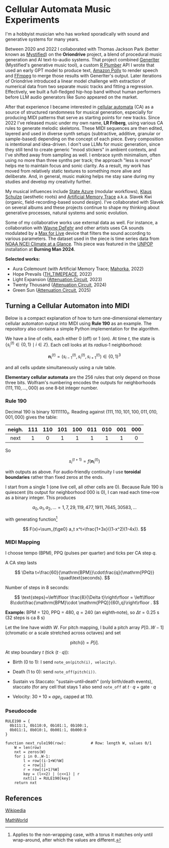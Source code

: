 # Cellular Automata Music Experiments

I'm a hobbyist musician who has worked sporadically with sound and generative systems for many years. 

Between 2020 and 2022 I collaborated with Thomas Jackson Park (better known as [Mystified](https://spottedpeccary.com/artists/mystified)) on the **Oriondrive** project, a blend of procedural music generation and AI text-to-audio systems. That project combined [GenerIter](https://pypi.org/project/GenerIter) (Mystified's generative music tool), a custom [R Plumber](https://www.rplumber.io) API I wrote that used an early GPT model to produce text, [Amazon Polly](https://aws.amazon.com/polly) to render speech and [FFmpeg](https://www.ffmpeg.org) to merge those results with GenerIter's output. Later iterations of Oriondrive introduced a linear model challenge with extraction of numerical data from two separate music tracks and fitting a regression. Effectively, we built a full-fledged hip-hop band without human performers before LLM audio generators like Suno appeared on the market.

After that experience I became interested in [cellular automata](https://en.wikipedia.org/wiki/Cellular_automaton) (CA) as a source of structured randomness for musical generation, especially for producing MIDI patterns that serve as starting points for new tracks. Since 2022 I've released music under my own name, **LR Friberg**, using various CA rules to generate melodic skeletons. These MIDI sequences are then edited, layered and used in diverse synth setups (subtractive, additive, granular or sample-based) depending on the concept of each piece. Every composition is intentional and idea-driven. I don't use LLMs for music generation, since they still tend to create generic "mood stickers" in ambient contexts, and I've shifted away from sampling as well. I embrace synth minimalism, often using no more than three synths per track; the approach "less is more" helps me to maintain focus and sonic clarity. As a result, my work has moved from relatively static textures to something more alive and deliberate. And, in general, music making helps me stay sane during my studies and develop my creativity further.

My musical influences include [State Azure](https://www.youtube.com/channel/UClKIjbgtWGzHtXhBDS_I0pg) (modular workflows), [Klaus Schulze](https://en.wikipedia.org/wiki/Klaus_Schulze) (aesthetic roots) and [Artificial Memory Trace](https://www.gruenrekorder.de/?page_id=4538) a.k.a. Slavek Kwi (organic, field-recording-based sound design). I've collaborated with Slavek on several albums and these projects continue to shape my thinking about generative processes, natural systems and sonic evolution.

Some of my collaborative works use external data as well. For instance, a collaboration with [Wayne DeFehr](https://www.waynedefehr.com) and other artists uses CA sounds modulated by a [Max for Live](https://www.ableton.com/en/live/max-for-live) device that filters the sound according to various parameters. The dataset used in the piece is time series data from [NOAA NCEI Climate at a Glance](https://www.ncei.noaa.gov/access/monitoring/climate-at-a-glance/global/time-series). This piece was featured in the [UNPOP](https://unpopularmusic.camp/playlist.html) installation at **Burning Man 2024**.

**Selected works:**

* Aura Colemount (with Artificial Memory Trace; [Mahorka](https://mahorka.org/release/320), 2022)
* Hope Prevails ([TH_TIMEPEACE](https://thtimepeace.bandcamp.com/album/hope-prevails), 2022)
* Light Expansion ([Attenuation Circuit](https://emerge.bandcamp.com/album/light-expansion), 2023)
* Twenty Thousand ([Attenuation Circuit](https://emerge.bandcamp.com/album/twenty-thousand), 2024)
* Green Sun ([Attenuation Circuit](https://emerge.bandcamp.com/album/green-sun), 2025)

## Turning a Cellular Automaton into MIDI

Below is a compact explanation of how to turn one-dimensional elementary cellular automaton output into MIDI using **Rule 190** as an example. The repository also contains a simple Python implementation for the algorithm.

We have a line of cells, each either 0 (off) or 1 (on). At time $`t`$, the state is $` \{ s_i^{(t)} \in \{0,1\} \mid i \in \mathbb{Z} \} `$. Each cell looks at its $`radius‑1`$ neighborhood:

$$
\mathbf n_i^{(t)}=\big(s_{i-1}^{(t)},s_i^{(t)},s_{i+1}^{(t)}\big)\in\{0,1\}^3
$$

and all cells update simultaneously using a rule table.

**Elementary cellular automata** are the 256 rules that only depend on those three bits. Wolfram's numbering encodes the outputs for neighborhoods $`(111,110,\ldots,000)`$ as one 8‑bit integer number.

### Rule 190 

Decimal 190 is binary $`10111110₂`$. Reading against $`(111,110,101,100,011,010,001,000)`$ gives the table:

| neigh. | 111 | 110 | 101 | 100 | 011 | 010 | 001 | 000 |
|:------:|:---:|:---:|:---:|:---:|:---:|:---:|:---:|:---:|
| next   |  1  |  0  |  1  |  1  |  1  |  1  |  1  |  0  |

So

$$
s_i^{(t+1)} = f(\mathbf n_i^{(t)})
$$

with outputs as above. For audio‑friendly continuity I use **toroidal boundaries** rather than fixed zeros at the ends.

I start from a single 1 (one live cell, all other cells are 0). Because Rule 190 is quiescent (its output for neighborhood $`000`$ is 0), I can read each time‑row as a binary integer. This produces

$$
a_0,a_1,a_2,\ldots = 1,7,29,119,477,1911,7645,30583,\ldots
$$

with generating function[^1]

$$
F(x)=\sum_{t\ge0} a_t x^t=\frac{1+3x}{(1-x^2)(1-4x)}.
$$

### MIDI Mapping

I choose tempo (BPM), PPQ (pulses per quarter) and ticks per CA step $`q`$.  

A CA step lasts

$$
\Delta t=\frac{60}{\mathrm{BPM}}\cdot\frac{q}{\mathrm{PPQ}} \quad\text{seconds}.
$$

Number of steps in 8 seconds:

$$
\text{steps}=\left\lfloor \frac{8}{\Delta t}\right\rfloor
= \left\lfloor 8\cdot\frac{\mathrm{BPM}\cdot \mathrm{PPQ}}{60\,q}\right\rfloor .
$$

**Example:** BPM = 120, PPQ = 480, $`q=240`$ (an eighth‑note), so $`\Delta t=0.25`$ s (32 steps is ca 8 s)

Let the line have width $`W`$. For pitch mapping, I build a pitch array $`P[0..W-1]`$ (chromatic or a scale stretched across octaves) and set

$$
\mathrm{pitch}(i)=P[i].
$$

At step boundary $`t`$ (tick $`(t\cdot q)`$):

* Birth (0 to 1): I send `note_on(pitch(i), velocity)`.

* Death (1 to 0): send `note_off(pitch(i))`.

* Sustain vs Staccato: "sustain‑until‑death" (only birth/death events), staccato (for any cell that stays 1 also send `note_off` at $`t\cdot q + \mathrm{gate}\cdot q`$

* Velocity: $`30 + 10×age_i`$, capped at 110. 

### Pseudocode

```pseudo
RULE190 = {
  0b111:1, 0b110:0, 0b101:1, 0b100:1,
  0b011:1, 0b010:1, 0b001:1, 0b000:0
}

function next_rule190(row):           # Row: length W, values 0/1
    W = len(row)
    nxt = zeros(W)
    for i in 0..W-1:
        l = row[(i-1+W)%W]
        c = row[i]
        r = row[(i+1)%W]
        key = (l<<2) | (c<<1) | r
        nxt[i] = RULE190[key]
    return nxt
```

## References

[Wikipedia](https://en.wikipedia.org/wiki/Elementary_cellular_automaton)

[MathWorld](https://mathworld.wolfram.com/Rule190.html)

[^1]: Applies to the non-wrapping case, with a torus it matches only until wrap-around, after which the values are different.
